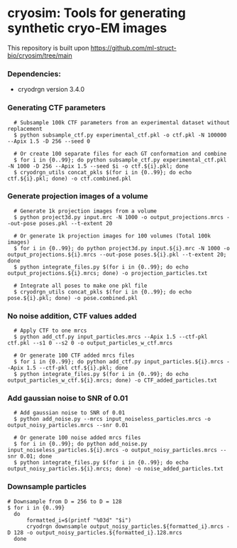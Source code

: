 # cryosim: Tools for generating synthetic cryo-EM images
This repository is built upon https://github.com/ml-struct-bio/cryosim/tree/main
### Dependencies:
* cryodrgn version 3.4.0

### Generating CTF parameters
```
  # Subsample 100k CTF parameters from an experimental dataset without replacement
  $ python subsample_ctf.py experimental_ctf.pkl -o ctf.pkl -N 100000 --Apix 1.5 -D 256 --seed 0
  
  # Or create 100 separate files for each GT conformation and combine
  $ for i in {0..99}; do python subsample_ctf.py experimental_ctf.pkl -N 1000 -D 256 --Apix 1.5 --seed $i -o ctf.${i}.pkl; done 
  $ cryodrgn_utils concat_pkls $(for i in {0..99}; do echo ctf.${i}.pkl; done) -o ctf.combined.pkl 
```

### Generate projection images of a volume
```
  # Generate 1k projection images from a volume
  $ python project3d.py input.mrc -N 1000 -o output_projections.mrcs --out-pose poses.pkl --t-extent 20

  # Or generate 1k projection images for 100 volumes (Total 100k images)
  $ for i in {0..99}; do python project3d.py input.${i}.mrc -N 1000 -o output_projections.${i}.mrcs --out-pose poses.${i}.pkl --t-extent 20; done 
  $ python integrate_files.py $(for i in {0..99}; do echo output_projections.${i}.mrcs; done) -o projection_particles.txt

  # Integrate all poses to make one pkl file
  $ cryodrgn_utils concat_pkls $(for i in {0..99}; do echo pose.${i}.pkl; done) -o pose.combined.pkl 
```

### No noise addition, CTF values added
```
  # Apply CTF to one mrcs
  $ python add_ctf.py input_particles.mrcs --Apix 1.5 --ctf-pkl ctf.pkl --s1 0 --s2 0 -o output_particles_w_ctf.mrcs

  # Or generate 100 CTF added mrcs files
  $ for i in {0..99}; do python add_ctf.py input_particles.${i}.mrcs --Apix 1.5 --ctf-pkl ctf.${i}.pkl; done 
  $ python integrate_files.py $(for i in {0..99}; do echo output_particles_w_ctf.${i}.mrcs; done) -o CTF_added_particles.txt
```

### Add gaussian noise to SNR of 0.01
```
  # Add gaussian noise to SNR of 0.01
  $ python add_noise.py --mrcs input_noiseless_particles.mrcs -o output_noisy_particles.mrcs --snr 0.01

  # Or generate 100 noise added mrcs files
  $ for i in {0..99}; do python add_noise.py input_noiseless_particles.${i}.mrcs -o output_noisy_particles.mrcs --snr 0.01; done 
  $ python integrate_files.py $(for i in {0..99}; do echo output_noisy_particles.${i}.mrcs; done) -o noise_added_particles.txt
```

### Downsample particles
```
# Downsample from D = 256 to D = 128
$ for i in {0..99}
  do
      formatted_i=$(printf "%03d" "$i")
      cryodrgn downsample output_noisy_particles.${formatted_i}.mrcs -D 128 -o output_noisy_particles.${formatted_i}.128.mrcs
  done
```